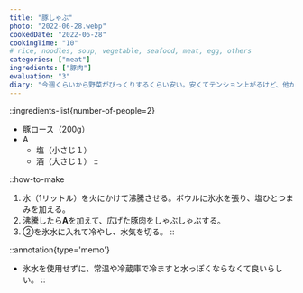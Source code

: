```yaml
---
title: "豚しゃぶ"
photo: "2022-06-28.webp"
cookedDate: "2022-06-28"
cookingTime: "10"
# rice, noodles, soup, vegetable, seafood, meat, egg, others
categories: ["meat"]
ingredients: ["豚肉"]
evaluation: "3"
diary: "今週くらいから野菜がびっくりするくらい安い。安くてテンション上がるけど、他が値上げなのでトータルそんなに安くなくてレジで平常心に戻ります。平常心が大事ですね。"
---
```


::ingredients-list{number-of-people=2}
- 豚ロース（200g）
- A
  - 塩（小さじ１）
  - 酒（大さじ１）
::

::how-to-make
1. 水（1リットル）を火にかけて沸騰させる。ボウルに氷水を張り、塩ひとつまみを加える。
2. 沸騰したら**A**を加えて、広げた豚肉をしゃぶしゃぶする。
3. ②を氷水に入れて冷やし、水気を切る。
::

::annotation{type='memo'}
- 氷水を使用せずに、常温や冷蔵庫で冷ますと水っぽくならなくて良いらしい。
::
